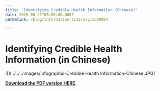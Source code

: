 ```yaml
---
title: 'Identifying Credible Health Information (Chinese)'
date: 2020-08-21T00:00:00.000Z
permalink: /blog/information-literacy/IL00004

---
```



<h1>Identifying Credible Health Information (in Chinese)</h1>

![](../../../images/infographic-Credible Health Information-Chinese.JPG)



**[Download the PDF version HERE](../../../infographic/IdentifyingCredible_Health_Information_Chinese.pdf)**.


